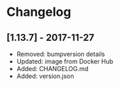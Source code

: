 # Changelog

## [1.13.7] - 2017-11-27

* Removed: bumpversion details
* Updated: image from Docker Hub
* Added: CHANGELOG.md
* Added: version.json
